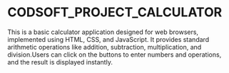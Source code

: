 # CODSOFT_PROJECT_CALCULATOR
This is a basic calculator application designed for web browsers, implemented using HTML, CSS, and JavaScript. It provides standard arithmetic operations like addition, subtraction, multiplication, and division.Users can click on the buttons to enter numbers and operations, and the result is displayed instantly. 
